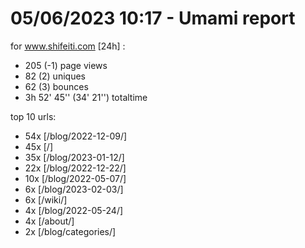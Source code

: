 # 05/06/2023 10:17 - Umami report
for www.shifeiti.com [24h] :

 - 205 (-1) page views
 - 82 (2) uniques
 - 62 (3) bounces
 - 3h 52' 45'' (34' 21'') totaltime


top 10 urls:
 - 54x [/blog/2022-12-09/]
 - 45x [/]
 - 35x [/blog/2023-01-12/]
 - 22x [/blog/2022-12-22/]
 - 10x [/blog/2022-05-07/]
 - 6x [/blog/2023-02-03/]
 - 6x [/wiki/]
 - 4x [/blog/2022-05-24/]
 - 4x [/about/]
 - 2x [/blog/categories/]


